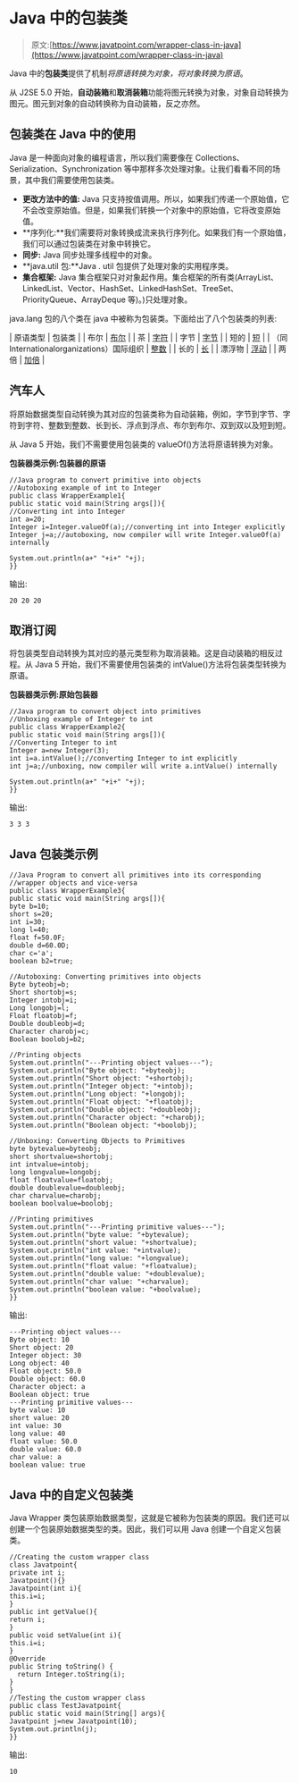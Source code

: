 # Java 中的包装类

> 原文:[https://www.javatpoint.com/wrapper-class-in-java](https://www.javatpoint.com/wrapper-class-in-java)

Java 中的**包装类**提供了机制*将原语转换为对象，将对象转换为原语*。

从 J2SE 5.0 开始，**自动装箱**和**取消装箱**功能将图元转换为对象，对象自动转换为图元。图元到对象的自动转换称为自动装箱，反之亦然。

## 包装类在 Java 中的使用

Java 是一种面向对象的编程语言，所以我们需要像在 Collections、Serialization、Synchronization 等中那样多次处理对象。让我们看看不同的场景，其中我们需要使用包装类。

*   **更改方法中的值:** Java 只支持按值调用。所以，如果我们传递一个原始值，它不会改变原始值。但是，如果我们转换一个对象中的原始值，它将改变原始值。
*   **序列化:**我们需要将对象转换成流来执行序列化。如果我们有一个原始值，我们可以通过包装类在对象中转换它。
*   **同步:** Java 同步处理多线程中的对象。
*   **java.util 包:**Java . util 包提供了处理对象的实用程序类。
*   **集合框架:** Java 集合框架只对对象起作用。集合框架的所有类(ArrayList、LinkedList、Vector、HashSet、LinkedHashSet、TreeSet、PriorityQueue、ArrayDeque 等)。)只处理对象。

java.lang 包的八个类在 java 中被称为包装类。下面给出了八个包装类的列表:

| 原语类型 | 包装类 |
| 布尔 | [布尔](java-boolean) |
| 茶 | [字符](post/java-character) |
| 字节 | [字节](java-byte) |
| 短的 | [短](java-short) |
| （同 Internationalorganizations）国际组织 | [整数](java-integer) |
| 长的 | [长](java-long) |
| 漂浮物 | [浮动](java-float) |
| 两倍 | [加倍](java-double) |

## 汽车人

将原始数据类型自动转换为其对应的包装类称为自动装箱，例如，字节到字节、字符到字符、整数到整数、长到长、浮点到浮点、布尔到布尔、双到双以及短到短。

从 Java 5 开始，我们不需要使用包装类的 valueOf()方法将原语转换为对象。

**包装器类示例:包装器的原语**

```
//Java program to convert primitive into objects
//Autoboxing example of int to Integer
public class WrapperExample1{
public static void main(String args[]){
//Converting int into Integer
int a=20;
Integer i=Integer.valueOf(a);//converting int into Integer explicitly
Integer j=a;//autoboxing, now compiler will write Integer.valueOf(a) internally

System.out.println(a+" "+i+" "+j);
}}

```

输出:

```
20 20 20

```

## 取消订阅

将包装类型自动转换为其对应的基元类型称为取消装箱。这是自动装箱的相反过程。从 Java 5 开始，我们不需要使用包装类的 intValue()方法将包装类型转换为原语。

**包装器类示例:原始包装器**

```
//Java program to convert object into primitives
//Unboxing example of Integer to int
public class WrapperExample2{  
public static void main(String args[]){  
//Converting Integer to int  
Integer a=new Integer(3);  
int i=a.intValue();//converting Integer to int explicitly
int j=a;//unboxing, now compiler will write a.intValue() internally  

System.out.println(a+" "+i+" "+j);  
}}  

```

输出:

```
3 3 3

```

## Java 包装类示例

```
//Java Program to convert all primitives into its corresponding 
//wrapper objects and vice-versa
public class WrapperExample3{
public static void main(String args[]){
byte b=10;
short s=20;
int i=30;
long l=40;
float f=50.0F;
double d=60.0D;
char c='a';
boolean b2=true;

//Autoboxing: Converting primitives into objects
Byte byteobj=b;
Short shortobj=s;
Integer intobj=i;
Long longobj=l;
Float floatobj=f;
Double doubleobj=d;
Character charobj=c;
Boolean boolobj=b2;

//Printing objects
System.out.println("---Printing object values---");
System.out.println("Byte object: "+byteobj);
System.out.println("Short object: "+shortobj);
System.out.println("Integer object: "+intobj);
System.out.println("Long object: "+longobj);
System.out.println("Float object: "+floatobj);
System.out.println("Double object: "+doubleobj);
System.out.println("Character object: "+charobj);
System.out.println("Boolean object: "+boolobj);

//Unboxing: Converting Objects to Primitives
byte bytevalue=byteobj;
short shortvalue=shortobj;
int intvalue=intobj;
long longvalue=longobj;
float floatvalue=floatobj;
double doublevalue=doubleobj;
char charvalue=charobj;
boolean boolvalue=boolobj;

//Printing primitives
System.out.println("---Printing primitive values---");
System.out.println("byte value: "+bytevalue);
System.out.println("short value: "+shortvalue);
System.out.println("int value: "+intvalue);
System.out.println("long value: "+longvalue);
System.out.println("float value: "+floatvalue);
System.out.println("double value: "+doublevalue);
System.out.println("char value: "+charvalue);
System.out.println("boolean value: "+boolvalue);
}}

```

输出:

```
---Printing object values---
Byte object: 10
Short object: 20
Integer object: 30
Long object: 40
Float object: 50.0
Double object: 60.0
Character object: a
Boolean object: true
---Printing primitive values---
byte value: 10
short value: 20
int value: 30
long value: 40
float value: 50.0
double value: 60.0
char value: a
boolean value: true

```

## Java 中的自定义包装类

Java Wrapper 类包装原始数据类型，这就是它被称为包装类的原因。我们还可以创建一个包装原始数据类型的类。因此，我们可以用 Java 创建一个自定义包装类。

```
//Creating the custom wrapper class
class Javatpoint{
private int i;
Javatpoint(){}
Javatpoint(int i){
this.i=i;
}
public int getValue(){
return i;
}
public void setValue(int i){
this.i=i;
}
@Override
public String toString() {
  return Integer.toString(i);
}
}
//Testing the custom wrapper class
public class TestJavatpoint{
public static void main(String[] args){
Javatpoint j=new Javatpoint(10);
System.out.println(j);
}}

```

输出:

```
10

```